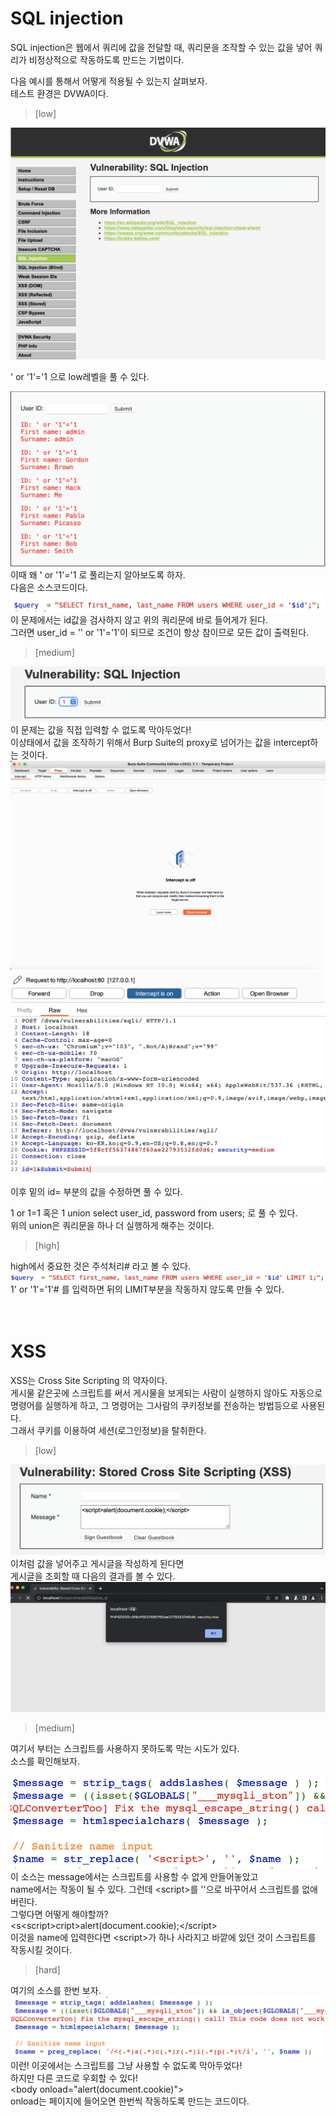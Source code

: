 # SQL injection

SQL injection은 웹에서 쿼리에 값을 전달할 때, 쿼리문을 조작할 수 있는 값을 넣어 쿼리가 비정상적으로 작동하도록 만드는 기법이다.

다음 예시를 통해서 어떻게 적용될 수 있는지 살펴보자.  
테스트 환경은 DVWA이다.
> [low]  
> 
![dvwa](image/dvwa.png)

' or '1'='1 으로 low레벨을 풀 수 있다.  

![sql_low](image/sql_low.png)  
이때 왜 ' or '1'='1 로 풀리는지 알아보도록 하자.  
다음은 소스코드이다.  
![sql_low_source](image/sql_row_source.png)
이 문제에서는 id값을 검사하지 않고 위의 쿼리문에 바로 들어게가 된다.  
그러면 user_id = '' or '1'='1'이 되므로 조건이 항상 참이므로 모든 값이 출력된다.  

>[medium]  

![sql_medium](image/sql_mediun.png)  
이 문제는 값을 직접 입력할 수 없도록 막아두었다!  
이상태에서 값을 조작하기 위해서 Burp Suite의 proxy로 넘어가는 값을 intercept하는 것이다.  
![intercept](image/intercept.png)
![medium_intercept](image/medium_intercept.png)
이후 밑의 id= 부분의 값을 수정하면 풀 수 있다.  

1 or 1=1
혹은
1 union select user_id, password from users;
로 풀 수 있다.  
위의 union은 쿼리문을 하나 더 실행하게 해주는 것이다.

>[high]  

high에서 중요한 것은 주석처리# 라고 볼 수 있다.
![sql_high_source](image/sql_high_source.png)  
1' or '1'='1'#
를 입력하면 뒤의 LIMIT부분을 작동하지 않도록 만들 수 있다.
</br>  
</br>  


# XSS
XSS는 Cross Site Scripting 의 약자이다.  
게시물 같은곳에 스크립트를 써서 게시물을 보게되는 사람이 실행하지 않아도 자동으로 명령어를 실행하게 하고, 그 명령어는 그사람의 쿠키정보를 전송하는 방법등으로 사용된다.  
그래서 쿠키를 이용하여 세션(로그인정보)을 탈취한다.  

>[low]  

![xss_low](image/XSS_low.png)
이처럼 값을 넣어주고 게시글을 작성하게 된다면  
게시글을 조회할 때 다음의 결과를 볼 수 있다.  
![xss_low_result](image/xss_low_result.png)

>[medium]  

여기서 부터는 스크립트를 사용하지 못하도록 막는 시도가 있다.  
소스를 확인해보자.

![xss_medium_source](image/xss_medium_source.png)  
이 소스는 message에서는 스크립트를 사용할 수 없게 만들어놓았고  
name에서는 작동이 될 수 있다.
그런데 \<script>를 ''으로 바꾸어서 스크립트를 없애버린다.  
그렇다면 어떻게 해야할까?   
\<s\<script>cript>alert(document.cookie);\</script>   
이것을 name에 입력한다면 \<script>가 하나 사라지고 바깥에 있던 것이 스크립트를 작동시킬 것이다.  

>[hard]

여기의 소스를 한번 보자.  
![xss_high_source](image/xss_high_source.png)  
이런! 이곳에서는 스크립트를 그냥 사용할 수 없도록 막아두었다!  
하지만 다른 코드로 우회할 수 있다!  
\<body onload="alert(document.cookie)">  
onload는 페이지에 들어오면 한번씩 작동하도록 만드는 코드이다.  
